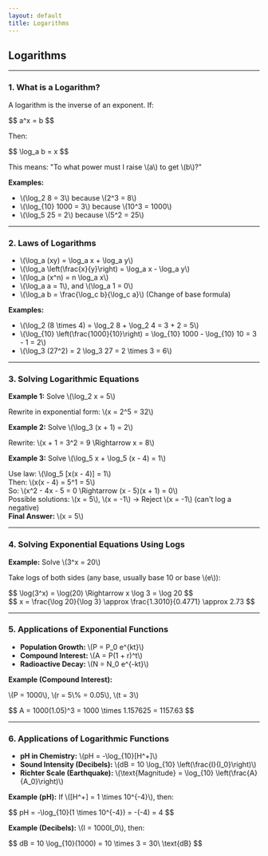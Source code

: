 ```yaml
---
layout: default
title: Logarithms
---
```


<div>
  <h2>Logarithms</h2>

  <hr>

  <h3>1. What is a Logarithm?</h3>
  <p>A logarithm is the inverse of an exponent. If:</p>
  <div>$$
  a^x = b
  $$</div>
  <p>Then:</p>
  <div>$$
  \log_a b = x
  $$</div>
  <p>This means: "To what power must I raise \(a\) to get \(b\)?"</p>

  <p><strong>Examples:</strong></p>
  <ul>
    <li>\(\log_2 8 = 3\) because \(2^3 = 8\)</li>
    <li>\(\log_{10} 1000 = 3\) because \(10^3 = 1000\)</li>
    <li>\(\log_5 25 = 2\) because \(5^2 = 25\)</li>
  </ul>

  <hr>

  <h3>2. Laws of Logarithms</h3>
  <ul>
    <li>\(\log_a (xy) = \log_a x + \log_a y\)</li>
    <li>\(\log_a \left(\frac{x}{y}\right) = \log_a x - \log_a y\)</li>
    <li>\(\log_a (x^n) = n \log_a x\)</li>
    <li>\(\log_a a = 1\), and \(\log_a 1 = 0\)</li>
    <li>\(\log_a b = \frac{\log_c b}{\log_c a}\) (Change of base formula)</li>
  </ul>

  <p><strong>Examples:</strong></p>
  <ul>
    <li>\(\log_2 (8 \times 4) = \log_2 8 + \log_2 4 = 3 + 2 = 5\)</li>
    <li>\(\log_{10} \left(\frac{1000}{10}\right) = \log_{10} 1000 - \log_{10} 10 = 3 - 1 = 2\)</li>
    <li>\(\log_3 (27^2) = 2 \log_3 27 = 2 \times 3 = 6\)</li>
  </ul>

  <hr>

  <h3>3. Solving Logarithmic Equations</h3>

  <p><strong>Example 1:</strong> Solve \(\log_2 x = 5\)</p>
  <div>Rewrite in exponential form: \(x = 2^5 = 32\)</div>

  <p><strong>Example 2:</strong> Solve \(\log_3 (x + 1) = 2\)</p>
  <div>Rewrite: \(x + 1 = 3^2 = 9 \Rightarrow x = 8\)</div>

  <p><strong>Example 3:</strong> Solve \(\log_5 x + \log_5 (x - 4) = 1\)</p>
  <div>Use law: \(\log_5 [x(x - 4)] = 1\)</div>
  <div>Then: \(x(x - 4) = 5^1 = 5\)</div>
  <div>So: \(x^2 - 4x - 5 = 0 \Rightarrow (x - 5)(x + 1) = 0\)</div>
  <div>Possible solutions: \(x = 5\), \(x = -1\) → Reject \(x = -1\) (can't log a negative)</div>
  <div><strong>Final Answer:</strong> \(x = 5\)</div>

  <hr>

  <h3>4. Solving Exponential Equations Using Logs</h3>

  <p><strong>Example:</strong> Solve \(3^x = 20\)</p>
  <p>Take logs of both sides (any base, usually base 10 or base \(e\)):</p>
  <div>$$
  \log(3^x) = \log(20) \Rightarrow x \log 3 = \log 20
  $$</div>
  <div>$$
  x = \frac{\log 20}{\log 3} \approx \frac{1.3010}{0.4771} \approx 2.73
  $$</div>

  <hr>

  <h3>5. Applications of Exponential Functions</h3>

  <ul>
    <li><strong>Population Growth:</strong> \(P = P_0 e^{kt}\)</li>
    <li><strong>Compound Interest:</strong> \(A = P(1 + r)^t\)</li>
    <li><strong>Radioactive Decay:</strong> \(N = N_0 e^{-kt}\)</li>
  </ul>

  <p><strong>Example (Compound Interest):</strong></p>
  <p>\(P = 1000\), \(r = 5\% = 0.05\), \(t = 3\)</p>
  <div>$$
  A = 1000(1.05)^3 = 1000 \times 1.157625 = 1157.63
  $$</div>

  <hr>

  <h3>6. Applications of Logarithmic Functions</h3>

  <ul>
    <li><strong>pH in Chemistry:</strong> \(pH = -\log_{10}[H^+]\)</li>
    <li><strong>Sound Intensity (Decibels):</strong> \(dB = 10 \log_{10} \left(\frac{I}{I_0}\right)\)</li>
    <li><strong>Richter Scale (Earthquake):</strong> \(\text{Magnitude} = \log_{10} \left(\frac{A}{A_0}\right)\)</li>
  </ul>

  <p><strong>Example (pH):</strong> If \([H^+] = 1 \times 10^{-4}\), then:</p>
  <div>$$
  pH = -\log_{10}(1 \times 10^{-4}) = -(-4) = 4
  $$</div>

  <p><strong>Example (Decibels):</strong> \(I = 1000I_0\), then:</p>
  <div>$$
  dB = 10 \log_{10}(1000) = 10 \times 3 = 30\ \text{dB}
  $$</div>

</div>
